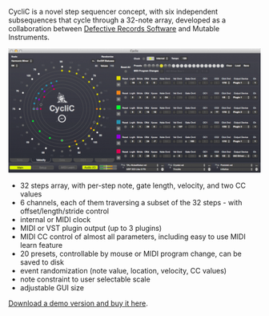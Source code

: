CycliC is a novel step sequencer concept, with six independent
subsequences that cycle through a 32-note array, developed as a
collaboration between [Defective Records
Software](http://defectiverecords.com/) and Mutable
Instruments.

![](../static/images/Cyclic_1.5-SS-1-540x266.png)

-   32 steps array, with per-step note, gate length, velocity, and two
    CC values
-   6 channels, each of them traversing a subset of the 32 steps - with
    offset/length/stride control
-   internal or MIDI clock
-   MIDI or VST plugin output (up to 3 plugins)
-   MIDI CC control of almost all parameters, including easy to use MIDI
    learn feature
-   20 presets, controllable by mouse or MIDI program change, can be
    saved to disk
-   event randomization (note value, location, velocity, CC values)
-   note constraint to user selectable scale
-   adjustable GUI size

[Download a demo version and buy it
here](https://defectiverecords.com/portfolio/cyclic/).
